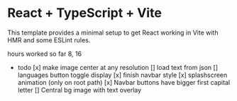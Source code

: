 # React + TypeScript + Vite

This template provides a minimal setup to get React working in Vite with HMR and some ESLint rules.

hours worked so far 8, 16

- todo
[x] make image center at any resolution
[] load text from json
[] languages button toggle display
[x] finish navbar style
[x] splashscreen animation (only on root path)
[x] Navbar buttons have bigger first capital letter
[] Central bg image with text overlay
